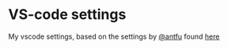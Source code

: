 # VS-code settings
My vscode settings, based on the settings by [@antfu](https://github.com/antfu) found [here](https://github.com/antfu/vscode-settings)


